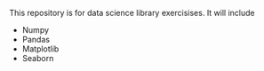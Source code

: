This repository is for data science library exercisises.
It will include
- Numpy
- Pandas
- Matplotlib
- Seaborn